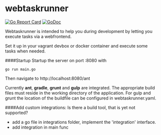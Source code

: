 # webtaskrunner

[![Go Report Card](https://goreportcard.com/badge/github.com/Oppodelldog/webtaskrunner)](https://goreportcard.com/report/github.com/Oppodelldog/webtaskrunner) [![GoDoc](https://godoc.org/github.com/Oppodelldog/webtaskrunner?status.svg)](https://godoc.org/github.com/Oppodelldog/webtaskrunner)

Webtaskrunner is intended to help you during development by letting you execute tasks via a webfrontend.

Set it up in your vagrant devbox or docker container and execute some tasks when needed.

####Startup
Startup the server on port :8080 with

    go run main.go
    
Then navigate to http://localhost:8080/ant

Currently **ant**, **gradle**, **grunt** and **gulp** are integrated. 
The appropriate build files must reside in the working directory of the application.
For gulp and grunt the location of the buildfile can be configured in webtaskrunner.yaml.


####Add custom integrations:
Is there a build tool, that is yet not supported?

* add a go file in integrations folder, implement the 'integration' interface.
* add integration in main func
